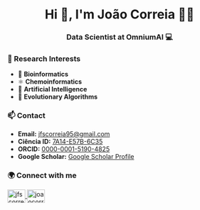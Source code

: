 <h1 align="center">Hi 👋, I'm João Correia 👨‍🦱</h1>
<h3 align="center">Data Scientist at OmniumAI 💻</h3>

### 🔬 Research Interests  
- 🧬 **Bioinformatics**  
- ⚛️ **Chemoinformatics**  
- 🧠 **Artificial Intelligence**  
- 🐜 **Evolutionary Algorithms**   

### 📫 Contact  
- **Email:** [jfscorreia95@gmail.com](mailto:jfscorreia95@gmail.com)
- **Ciência ID:** [7A14-E57B-6C35](https://www.cienciavitae.pt/portal/en/7A14-E57B-6C35)
- **ORCID:** [0000-0001-5190-4825](https://orcid.org/0000-0001-5190-4825)  
- **Google Scholar:** [Google Scholar Profile](https://scholar.google.com/citations?user=JhT55LQAAAAJ&hl)

### 🌍 Connect with me  
<p align="left">
<a href="https://twitter.com/jfscorreia" target="_blank">
  <img align="center" src="https://raw.githubusercontent.com/rahuldkjain/github-profile-readme-generator/master/src/images/icons/Social/twitter.svg" alt="jfscorreia" height="30" width="40" />
</a>
<a href="https://linkedin.com/in/joaocorreia95" target="_blank">
  <img align="center" src="https://raw.githubusercontent.com/rahuldkjain/github-profile-readme-generator/master/src/images/icons/Social/linked-in-alt.svg" alt="joaocorreia95" height="30" width="40" />
</a>
</p>

<!--
<h1 align="center">Hi 👋, I'm João Correia 👨‍🦱</h1>
<h3 align="center">Data Scientist at OmniumAI 💻</h3>

Research Topics :scroll:: 

- Bioinformatics 🧬
- Chemoinformatics :atom:
- Artificial Intelligence 🧠
- Evolutionary Algorithms 🐜
- Databases 🗃️

<p align="center"> <img src="https://komarev.com/ghpvc/?username=jcorreia11&label=Profile%20views&color=0e75b6&style=flat" alt="jcorreia11" /> <img src="https://img.shields.io/github/followers/jcorreia11?style=social"/></p>

<p align="center"> <img src="https://img.shields.io/twitter/url?style=social&url=https%3A%2F%2Ftwitter.com%2Fjfscorreia"/><a href="https://twitter.com/jfscorreia" target="blank"><img src="https://img.shields.io/twitter/follow/jfscorreia?style=social" alt="jfscorreia" /></a> </p>

<p align="center"><img src="https://github-readme-stats.vercel.app/api?username=jcorreia11&count_private=true&show_icons=true&theme=tokyonight" alt="jcorreia11" /> </p>

<p align="center"><img src="https://github-readme-stats.vercel.app/api/top-langs/?username=jcorreia11&layout=compact" alt="jcorreia11" /> </p>

- 🔭 I’m currently working on [DeepMol](https://github.com/BioSystemsUM/DeepMol/)

- 📫 How to reach me **jfscorreia95@gmail.com**

<h3 align="left">Connect with me:</h3>
<p align="left">
<a href="https://twitter.com/jfscorreia" target="blank"><img align="center" src="https://raw.githubusercontent.com/rahuldkjain/github-profile-readme-generator/master/src/images/icons/Social/twitter.svg" alt="jfscorreia" height="30" width="40" /></a>
<a href="https://linkedin.com/in/joaocorreia95" target="blank"><img align="center" src="https://raw.githubusercontent.com/rahuldkjain/github-profile-readme-generator/master/src/images/icons/Social/linked-in-alt.svg" alt="joaocorreia95" height="30" width="40" /></a>
</p>

<h3 align="left">Languages and Tools:</h3>
<p align="left"> <a href="https://www.docker.com/" target="_blank" rel="noreferrer"> <img src="https://raw.githubusercontent.com/devicons/devicon/master/icons/docker/docker-original-wordmark.svg" alt="docker" width="40" height="40"/> </a> <a href="https://git-scm.com/" target="_blank" rel="noreferrer"> <img src="https://www.vectorlogo.zone/logos/git-scm/git-scm-icon.svg" alt="git" width="40" height="40"/> </a> <a href="https://www.linux.org/" target="_blank" rel="noreferrer"> <img src="https://raw.githubusercontent.com/devicons/devicon/master/icons/linux/linux-original.svg" alt="linux" width="40" height="40"/> </a> <a href="https://www.mysql.com/" target="_blank" rel="noreferrer"> <img src="https://raw.githubusercontent.com/devicons/devicon/master/icons/mysql/mysql-original-wordmark.svg" alt="mysql" width="40" height="40"/> </a> <a href="https://pandas.pydata.org/" target="_blank" rel="noreferrer"> <img src="https://raw.githubusercontent.com/devicons/devicon/2ae2a900d2f041da66e950e4d48052658d850630/icons/pandas/pandas-original.svg" alt="pandas" width="40" height="40"/> </a> <a href="https://www.python.org" target="_blank" rel="noreferrer"> <img src="https://raw.githubusercontent.com/devicons/devicon/master/icons/python/python-original.svg" alt="python" width="40" height="40"/> </a> <a href="https://scikit-learn.org/" target="_blank" rel="noreferrer"> <img src="https://upload.wikimedia.org/wikipedia/commons/0/05/Scikit_learn_logo_small.svg" alt="scikit_learn" width="40" height="40"/> </a> <a href="https://seaborn.pydata.org/" target="_blank" rel="noreferrer"> <img src="https://seaborn.pydata.org/_images/logo-mark-lightbg.svg" alt="seaborn" width="40" height="40"/> </a> <a href="https://www.tensorflow.org" target="_blank" rel="noreferrer"> <img src="https://www.vectorlogo.zone/logos/tensorflow/tensorflow-icon.svg" alt="tensorflow" width="40" height="40"/> </a> </p>
-->

